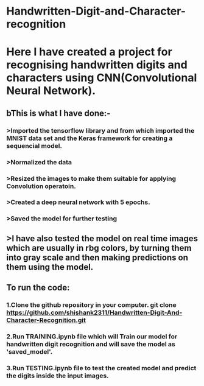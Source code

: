 # Handwritten-Digit-and-Character-recognition
# Here I have created a project for recognising handwritten digits and characters using CNN(Convolutional Neural Network).
## bThis is what I have done:-
### >Imported the tensorflow library and from which imported the MNIST data set and the Keras framework for creating a sequencial model.
### >Normalized the data
### >Resized the images to make them suitable for applying Convolution operatoin.
### >Created a deep neural network with 5 epochs.
### >Saved the model for further testing
## >I have also tested the model on real time images which are usually in rbg colors, by turning them into gray scale and then making predictions on them using the model.
## To run the code:
### 1.Clone the github repository in your computer. git clone https://github.com/shishank2311/Handwritten-Digit-And-Character-Recognition.git
### 2.Run TRAINING.ipynb file which will Train our model for handwritten digit recognition and will save the model as 'saved_model'. 
### 3.Run TESTING.ipynb file to test the created model and predict the digits inside the input images.
